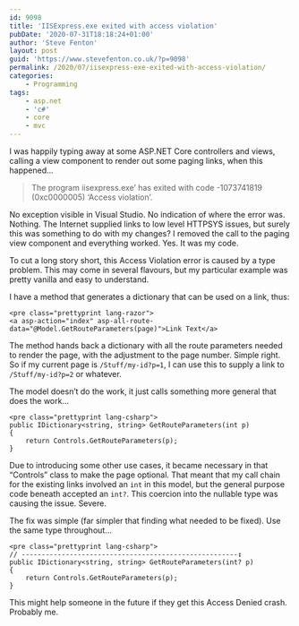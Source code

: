 ```yaml
---
id: 9098
title: 'IISExpress.exe exited with access violation'
pubDate: '2020-07-31T18:18:24+01:00'
author: 'Steve Fenton'
layout: post
guid: 'https://www.stevefenton.co.uk/?p=9098'
permalink: /2020/07/iisexpress-exe-exited-with-access-violation/
categories:
    - Programming
tags:
    - asp.net
    - 'c#'
    - core
    - mvc
---
```


I was happily typing away at some ASP.NET Core controllers and views, calling a view component to render out some paging links, when this happened…

> The program iisexpress.exe’ has exited with code -1073741819 (0xc0000005) ‘Access violation’.

No exception visible in Visual Studio. No indication of where the error was. Nothing. The Internet supplied links to low level HTTPSYS issues, but surely this was something to do with my changes? I removed the call to the paging view component and everything worked. Yes. It was my code.

To cut a long story short, this Access Violation error is caused by a type problem. This may come in several flavours, but my particular example was pretty vanilla and easy to understand.

I have a method that generates a dictionary that can be used on a link, thus:

```
<pre class="prettyprint lang-razor">
<a asp-action="index" asp-all-route-data="@Model.GetRouteParameters(page)">Link Text</a>
```

The method hands back a dictionary with all the route parameters needed to render the page, with the adjustment to the page number. Simple right. So if my current page is `/Stuff/my-id?p=1`, I can use this to supply a link to `/Stuff/my-id?p=2` or whatever.

The model doesn’t do the work, it just calls something more general that does the work…

```
<pre class="prettyprint lang-csharp">
public IDictionary<string, string> GetRouteParameters(int p)
{
    return Controls.GetRouteParameters(p);
}
```

Due to introducing some other use cases, it became necessary in that “Controls” class to make the page optional. That meant that my call chain for the existing links involved an `int` in this model, but the general purpose code beneath accepted an `int?`. This coercion into the nullable type was causing the issue. Severe.

The fix was simple (far simpler that finding what needed to be fixed). Use the same type throughout…

```
<pre class="prettyprint lang-csharp">
// ------------------------------------------------------↧
public IDictionary<string, string> GetRouteParameters(int? p)
{
    return Controls.GetRouteParameters(p);
}
```

This might help someone in the future if they get this Access Denied crash. Probably me.